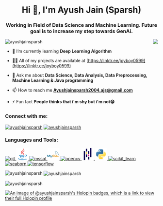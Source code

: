<h1 align="center">Hi 👋, I'm Ayush Jain (Sparsh)</h1>
<h3 align="center">Working in Field of Data Science and Machine Learning. Future goal is to increase my step towards GenAi.</h3>


<img align="right" height="170" src="https://i.pinimg.com/originals/9a/87/ed/9a87ed52cdfe3231b09e2b015b4a9055.gif"  />

<p align="left"> <img src="https://komarev.com/ghpvc/?username=ayushjainsparsh&label=Profile%20views&color=0e75b6&style=flat" alt="ayushjainsparsh" /> </p>

- 🌱 I’m currently learning **Deep Learning Algorithm**

- 👨‍💻 All of my projects are available at [https://linktr.ee/joyboy0599](https://linktr.ee/joyboy0599)

- 💬 Ask me about **Data Science, Data Analysis, Data Preprocessing, Machine Learning & Java programming**

- 📫 How to reach me **Ayushjainsparsh2004.ajs@gmail.com**

- ⚡ Fun fact **People thinks that i'm shy but i'm not😁**

<h3 align="left">Connect with me:</h3>
<p align="left">
<a href="https://linkedin.com/in/ayushjainsparsh" target="blank"><img align="center" src="https://raw.githubusercontent.com/rahuldkjain/github-profile-readme-generator/master/src/images/icons/Social/linked-in-alt.svg" alt="ayushjainsparsh" height="30" width="40" /></a>
<a href="https://instagram.com/ayush_jain_sparsh" target="blank"><img align="center" src="https://raw.githubusercontent.com/rahuldkjain/github-profile-readme-generator/master/src/images/icons/Social/instagram.svg" alt="ayushjainsparsh" height="30" width="40" /></a>
</p>

<h3 align="left">Languages and Tools:</h3>
<p align="left"> <a href="https://git-scm.com/" target="_blank" rel="noreferrer"> <img src="https://www.vectorlogo.zone/logos/git-scm/git-scm-icon.svg" alt="git" width="40" height="40"/> </a> <a href="https://www.java.com" target="_blank" rel="noreferrer"> <img src="https://raw.githubusercontent.com/devicons/devicon/master/icons/java/java-original.svg" alt="java" width="40" height="40"/> </a> <a href="https://www.microsoft.com/en-us/sql-server" target="_blank" rel="noreferrer"> <img src="https://www.svgrepo.com/show/303229/microsoft-sql-server-logo.svg" alt="mssql" width="40" height="40"/> </a> <a href="https://www.mysql.com/" target="_blank" rel="noreferrer"> <img src="https://raw.githubusercontent.com/devicons/devicon/master/icons/mysql/mysql-original-wordmark.svg" alt="mysql" width="40" height="40"/> </a> <a href="https://opencv.org/" target="_blank" rel="noreferrer"> <img src="https://www.vectorlogo.zone/logos/opencv/opencv-icon.svg" alt="opencv" width="40" height="40"/> </a> <a href="https://pandas.pydata.org/" target="_blank" rel="noreferrer"> <img src="https://raw.githubusercontent.com/devicons/devicon/2ae2a900d2f041da66e950e4d48052658d850630/icons/pandas/pandas-original.svg" alt="pandas" width="40" height="40"/> </a> <a href="https://www.python.org" target="_blank" rel="noreferrer"> <img src="https://raw.githubusercontent.com/devicons/devicon/master/icons/python/python-original.svg" alt="python" width="40" height="40"/> </a> <a href="https://scikit-learn.org/" target="_blank" rel="noreferrer"> <img src="https://upload.wikimedia.org/wikipedia/commons/0/05/Scikit_learn_logo_small.svg" alt="scikit_learn" width="40" height="40"/> </a> <a href="https://seaborn.pydata.org/" target="_blank" rel="noreferrer"> <img src="https://seaborn.pydata.org/_images/logo-mark-lightbg.svg" alt="seaborn" width="40" height="40"/> </a> <a href="https://www.tensorflow.org" target="_blank" rel="noreferrer"> <img src="https://www.vectorlogo.zone/logos/tensorflow/tensorflow-icon.svg" alt="tensorflow" width="40" height="40"/> </a> </p>

<p><img align="left" src="https://github-readme-stats.vercel.app/api/top-langs?username=ayushjainsparsh&show_icons=true&locale=en&layout=compact" alt="ayushjainsparsh" /></p>

<p>&nbsp;<img align="center" src="https://github-readme-stats.vercel.app/api?username=ayushjainsparsh&show_icons=true&locale=en" alt="ayushjainsparsh" /></p>

<p><img align="center" src="https://github-readme-streak-stats.herokuapp.com/?user=ayushjainsparsh&" alt="ayushjainsparsh" /></p>

[![An image of @ayushjainsparsh's Holopin badges, which is a link to view their full Holopin profile](https://holopin.me/ayushjainsparsh)](https://holopin.io/@ayushjainsparsh)

